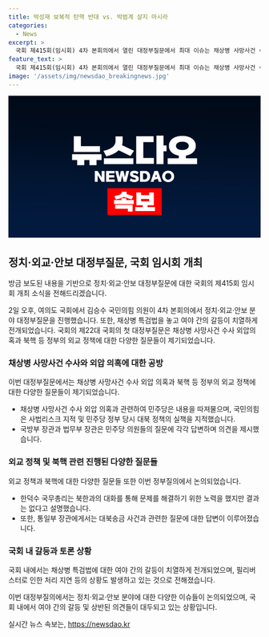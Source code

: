 ```yaml
---
title: 박성재 보복적 탄핵 반대 vs. 박범계 살지 마시라
categories:
  - News
excerpt: >
  국회 제415회(임시회) 4차 본회의에서 열린 대정부질문에서 최대 이슈는 채상병 사망사건 수사의 외압 의혹과 대북 정책 등이었다. 더불어민주당은 특검법 추진을 강행하려 했지만, 국민의힘이 반발하여 국회의장실을 항의하는 등 야당과의 갈등이 빚어졌다. 국방부 장관과 법무부 장관은 민주당 의원의 질의에 답변하며 정치적 압박을 비판하고, 국무총리는 통일부 장관에게 대북 송금 사건을 조사해 달라는 요구에 답했다. 이에 국회는 특검법 상정을 위한 표결을 진행할 전망이며, 야당과 여당의 갈등이 예상된다.
feature_text: >
  국회 제415회(임시회) 4차 본회의에서 열린 대정부질문에서 최대 이슈는 채상병 사망사건 수사의 외압 의혹과 대북 정책 등이었다. 더불어민주당은 특검법 추진을 강행하려 했지만, 국민의힘이 반발하여 국회의장실을 항의하는 등 야당과의 갈등이 빚어졌다. 국방부 장관과 법무부 장관은 민주당 의원의 질의에 답변하며 정치적 압박을 비판하고, 국무총리는 통일부 장관에게 대북 송금 사건을 조사해 달라는 요구에 답했다. 이에 국회는 특검법 상정을 위한 표결을 진행할 전망이며, 야당과 여당의 갈등이 예상된다.
image: '/assets/img/newsdao_breakingnews.jpg'
---
```


<p><img src="/assets/img/newsdao_breakingnews.jpg" alt="flaretime 속보" /></p>

<h2 data-ke-size="size26">정치·외교·안보 대정부질문, 국회 임시회 개최</h2>

<p>방금 보도된 내용을 기반으로 정치·외교·안보 대정부질문에 대한 국회의 제415회 임시회 개최 소식을 전해드리겠습니다.</p>

<p data-ke-size="size16">2일 오후, 여의도 국회에서 김승수 국민의힘 의원이 4차 본회의에서 정치·외교·안보 분야 대정부질문을 진행했습니다. 또한, 채상병 특검법을 놓고 여야 간의 갈등이 치열하게 전개되었습니다. 국회의 제22대 국회의 첫 대정부질문은 채상병 사망사건 수사 외압의혹과 북핵 등 정부의 외교 정책에 대한 다양한 질문들이 제기되었습니다.</p>

<h3 data-ke-size="size24">채상병 사망사건 수사와 외압 의혹에 대한 공방</h3>

<p>이번 대정부질문에서는 채상병 사망사건 수사 외압 의혹과 북핵 등 정부의 외교 정책에 대한 다양한 질문들이 제기되었습니다.</p>

<ul>
    <li>채상병 사망사건 수사 외압 의혹과 관련하여 민주당은 내용을 따져물으며, 국민의힘은 사법리스크 지적 및 민주당 정부 당시 대북 정책의 실책을 지적했습니다.</li>
    <li>국방부 장관과 법무부 장관은 민주당 의원들의 질문에 각각 답변하며 의견을 제시했습니다.</li>
</ul>

<h3 data-ke-size="size24">외교 정책 및 북핵 관련 진행된 다양한 질문들</h3>

<p>외교 정책과 북핵에 대한 다양한 질문들 또한 이번 정부질의에서 논의되었습니다.</p>

<ul>
    <li>한덕수 국무총리는 북한과의 대화를 통해 문제를 해결하기 위한 노력을 했지만 결과는 없다고 설명했습니다.</li>
    <li>또한, 통일부 장관에게서는 대북송금 사건과 관련한 질문에 대한 답변이 이루어졌습니다.</li>
</ul>

<h3 data-ke-size="size24">국회 내 갈등과 토론 상황</h3>

<p>국회 내에서는 채상병 특검법에 대한 여야 간의 갈등이 치열하게 전개되었으며, 필리버스터로 인한 처리 지연 등의 상황도 발생하고 있는 것으로 전해졌습니다.</p>

<p data-ke-size="size16">이번 대정부질의에서는 정치·외교·안보 분야에 대한 다양한 이슈들이 논의되었으며, 국회 내에서 여야 간의 갈등 및 상반된 의견들이 대두되고 있는 상황입니다.</p>
실시간 뉴스 속보는, <a href="https://newsdao.kr" rel="dofollow">https://newsdao.kr</a>


